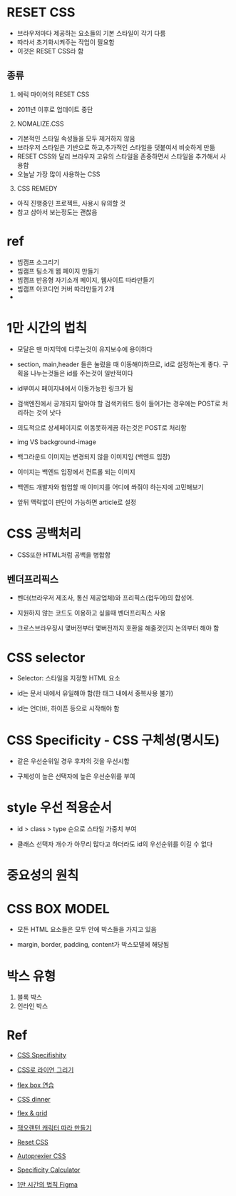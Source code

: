 # RESET CSS

- 브라우저마다 제공하는 요소들의 기본 스타일이 각기 다름
- 따라서 초기화시켜주는 작업이 필요함
- 이것은 RESET CSS라 함

## 종류

1. 에릭 마이어의 RESET CSS

- 2011년 이후로 업데이트 중단

2. NOMALIZE.CSS

- 기본적인 스타일 속성들을 모두 제거하지 않음
- 브라우저 스타일은 기반으로 하고,추가적인 스타일을 덧붙여서 비슷하게 만듦
- RESET CSS와 달리 브라우저 고유의 스타일을 존중하면서 스타일을 추가해서 사용함
- 오늘날 가장 많이 사용하는 CSS

3. CSS REMEDY

- 아직 진행중인 프로젝트, 사용시 유의할 것
- 참고 삼아서 보는정도는 괜찮음

# ref

- 빔캠프 소그리기
- 빔캠프 팀소개 웹 페이지 만들기
- 빔캠프 반응형 자기소개 페이지, 웹사이트 따라만들기
- 빔캠프 아코디언 커버 따라만들기 2개
-

# 1만 시간의 법칙

- 모달은 맨 마지막에 다루는것이 유지보수에 용이하다

- section, main,header 들은 눌렀을 때 이동해야하므로, id로 설정하는게 좋다. 구획을 나누는것들은 id를 주는것이 일반적이다

- id부여시 페이지내에서 이동가능한 링크가 됨

- 검색엔진에서 공개되지 말아야 할 검색키워드 등이 들어가는 경우에는 POST로 처리하는 것이 낫다

- 의도적으로 상세페이지로 이동못하게끔 하는것은 POST로 처리함

- img VS background-image
- 백그라운드 이미지는 변경되지 않을 이미지임 (백엔드 입장)
- 이미지는 백엔드 입장에서 컨트롤 되는 이미지
- 백엔드 개발자와 협업할 때 이미지를 어디에 쏴줘야 하는지에 고민해보기

- 앞뒤 맥락없이 판단이 가능하면 article로 설정

# CSS 공백처리

- CSS또한 HTML처럼 공백을 병합함

## 벤더프리픽스

- 벤더(브라우저 제조사, 통신 제공업체)와 프리픽스(접두어)의 합성어.

- 지원하지 않는 코드도 이용하고 싶을때 벤더프리픽스 사용

- 크로스브라우징시 몇버전부터 몇버전까지 호환을 해줄것인지 논의부터 해야 함

# CSS selector

- Selector: 스타일을 지정할 HTML 요소

- id는 문서 내에서 유일해야 함(한 태그 내에서 중복사용 불가)

- id는 언더바, 하이픈 등으로 시작해야 함

# CSS Specificity - CSS 구체성(명시도)

- 같은 우선순위일 경우 후자의 것을 우선시함

- 구체성이 높은 선택자에 높은 우선순위를 부여

# style 우선 적용순서

- id > class > type 순으로 스타일 가중치 부여

- 클래스 선택자 개수가 아무리 많다고 하더라도 id의 우선순위를 이길 수 없다

# 중요성의 원칙

# CSS BOX MODEL

- 모든 HTML 요소들은 모두 안에 박스들을 가지고 있음

- margin, border, padding, content가 박스모델에 해당됨

# 박스 유형

1. 블록 박스
2. 인라인 박스

# Ref

- [CSS Specifishity](https://specifishity.com/)

- [CSS로 라이언 그리기](https://zinee-world.tistory.com/426)

- [flex box 연습](https://flexboxfroggy.com/#ko)

- [CSS dinner](https://flukeout.github.io/#)

- [flex & grid](https://flexngrid.com/)

- [잭오랜턴 캐릭터 따라 만들기](https://www.youtube.com/watch?v=-whGdudSBqU&ab_channel=%EB%B9%94%EC%BA%A0%ED%94%84CSS)

- [Reset CSS](https://meyerweb.com/eric/tools/css/reset/)

- [Autoprexier CSS](https://autoprefixer.github.io/)

- [Specificity Calculator](https://autoprefixer.github.io/)

- [1만 시간의 법칙 Figma](https://www.figma.com/file/YIoHn24LhFrCBEedo96rx6/1%EB%A7%8C-%EC%8B%9C%EA%B0%84%EC%9D%98-%EB%B2%95%EC%B9%99?node-id=0%3A1)
